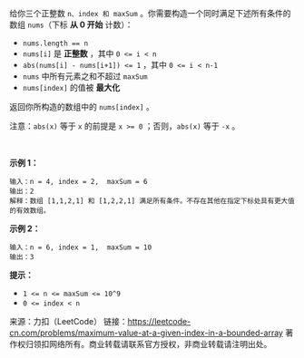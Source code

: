 给你三个正整数 ```n、index 和 maxSum``` 。你需要构造一个同时满足下述所有条件的数组 ```nums```（下标 **从 0 开始** 计数）：

* ```nums.length == n```
* ```nums[i]``` 是 **正整数** ，其中 ```0 <= i < n```
* ```abs(nums[i] - nums[i+1]) <= 1``` ，其中 ```0 <= i < n-1```
* ```nums``` 中所有元素之和不超过 ```maxSum```
* ```nums[index]``` 的值被 **最大化**

返回你所构造的数组中的 ```nums[index]``` 。

注意：```abs(x)``` 等于 ```x``` 的前提是 ```x >= 0``` ；否则，```abs(x)``` 等于 ```-x``` 。

 

**示例 1：**
```
输入：n = 4, index = 2,  maxSum = 6
输出：2
解释：数组 [1,1,2,1] 和 [1,2,2,1] 满足所有条件。不存在其他在指定下标处具有更大值的有效数组。
```
**示例 2：**
```
输入：n = 6, index = 1,  maxSum = 10
输出：3
```

**提示：**

* ```1 <= n <= maxSum <= 10^9```
* ```0 <= index < n```

来源：力扣（LeetCode）
链接：https://leetcode-cn.com/problems/maximum-value-at-a-given-index-in-a-bounded-array
著作权归领扣网络所有。商业转载请联系官方授权，非商业转载请注明出处。